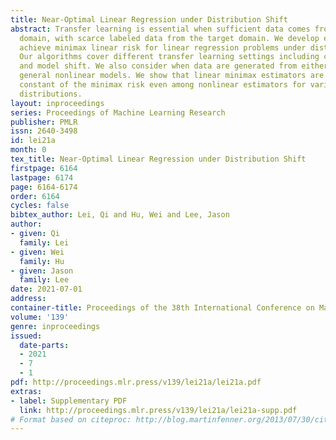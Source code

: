 ```yaml
---
title: Near-Optimal Linear Regression under Distribution Shift
abstract: Transfer learning is essential when sufficient data comes from the source
  domain, with scarce labeled data from the target domain. We develop estimators that
  achieve minimax linear risk for linear regression problems under distribution shift.
  Our algorithms cover different transfer learning settings including covariate shift
  and model shift. We also consider when data are generated from either linear or
  general nonlinear models. We show that linear minimax estimators are within an absolute
  constant of the minimax risk even among nonlinear estimators for various source/target
  distributions.
layout: inproceedings
series: Proceedings of Machine Learning Research
publisher: PMLR
issn: 2640-3498
id: lei21a
month: 0
tex_title: Near-Optimal Linear Regression under Distribution Shift
firstpage: 6164
lastpage: 6174
page: 6164-6174
order: 6164
cycles: false
bibtex_author: Lei, Qi and Hu, Wei and Lee, Jason
author:
- given: Qi
  family: Lei
- given: Wei
  family: Hu
- given: Jason
  family: Lee
date: 2021-07-01
address:
container-title: Proceedings of the 38th International Conference on Machine Learning
volume: '139'
genre: inproceedings
issued:
  date-parts:
  - 2021
  - 7
  - 1
pdf: http://proceedings.mlr.press/v139/lei21a/lei21a.pdf
extras:
- label: Supplementary PDF
  link: http://proceedings.mlr.press/v139/lei21a/lei21a-supp.pdf
# Format based on citeproc: http://blog.martinfenner.org/2013/07/30/citeproc-yaml-for-bibliographies/
---
```

